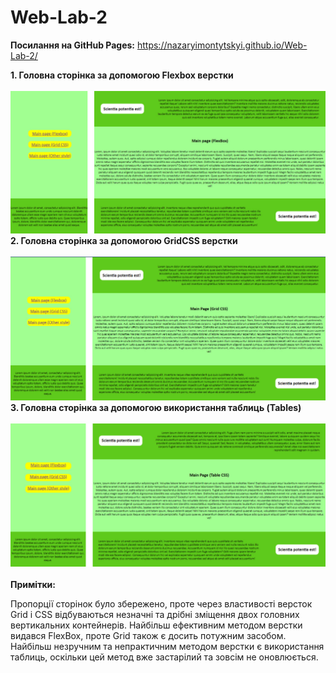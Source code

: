 # Web-Lab-2

<b>Посилання на GitHub Pages:</b> https://nazaryimontytskyi.github.io/Web-Lab-2/

<b>1. Головна сторінка за допомогою Flexbox верстки</b><br><br>
<img src = "images/flex-box.jpg">
<b>2. Головна сторінка за допомогою GridCSS верстки</b><br><br>
<img src = "images/grid-css.jpg">
<b>3. Головна сторінка за допомогою використання таблиць (Tables)</b><br><br>
<img src = "images/table-css.jpg">
<br><br>
<b>Примітки: </b>
<p>Пропорції сторінок було збережено, проте через властивості версток Grid i CSS відбуваються незначні та дрібні зміщення двох головних вертикальних контейнерів.
Найбільш ефективним методом верстки видався FlexBox, проте Grid також є досить потужним засобом. Найбільш незручним та непрактичним методом верстки є використання таблиць, оскільки цей метод вже застарілий та зовсім не оновлюється.</p>
